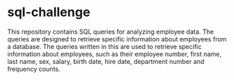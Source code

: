 # sql-challenge
This repository contains SQL queries for analyzing employee data. 
The queries are designed to retrieve specific information about employees from a database.
The queries written in this are used to retrieve specific information about employees, such as their employee number, first name, last name, sex, salary, birth date, hire date, department number and frequency counts.
